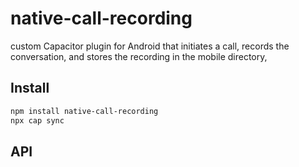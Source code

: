 # native-call-recording

custom Capacitor plugin for Android that initiates a call, records the conversation, and stores the recording in the mobile directory,

## Install

```bash
npm install native-call-recording
npx cap sync
```

## API

<docgen-index></docgen-index>

<docgen-api>
<!-- run docgen to generate docs from the source -->
<!-- More info: https://github.com/ionic-team/capacitor-docgen -->
</docgen-api>
